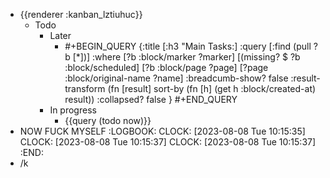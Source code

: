 - {{renderer :kanban_lztiuhuc}}
	- Todo
		- Later
			- #+BEGIN_QUERY
			  {:title [:h3 "Main Tasks:]
			      :query [:find (pull ?b [*])]
			          :where
			          [?b :block/marker ?marker]
			          [(missing? $ ?b :block/scheduled]
			          [?b :block/page ?page]
			          [?page :block/original-name ?name]
			  :breadcumb-show? false
			  :result-transform (fn [result]
			              sort-by (fn [h]
			              (get h :block/created-at) result))
			  :collapsed? false
			  }
			  #+END_QUERY
		- In progress
			- {{query (todo now)}}
- NOW FUCK MYSELF
  :LOGBOOK:
  CLOCK: [2023-08-08 Tue 10:15:35]
  CLOCK: [2023-08-08 Tue 10:15:37]
  CLOCK: [2023-08-08 Tue 10:15:37]
  :END:
- /k